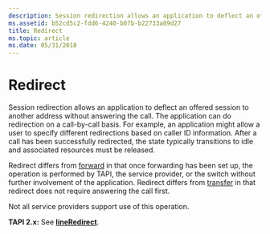 ```yaml
---
description: Session redirection allows an application to deflect an offered session to another address without answering the call.
ms.assetid: b52cd5c2-fdd6-4240-b07b-b22733a89d27
title: Redirect
ms.topic: article
ms.date: 05/31/2018
---
```


# Redirect

Session redirection allows an application to deflect an offered session to another address without answering the call. The application can do redirection on a call-by-call basis. For example, an application might allow a user to specify different redirections based on caller ID information. After a call has been successfully redirected, the state typically transitions to idle and associated resources must be released.

Redirect differs from [forward](forward-ovr.md) in that once forwarding has been set up, the operation is performed by TAPI, the service provider, or the switch without further involvement of the application. Redirect differs from [transfer](transfer-ovr.md) in that redirect does not require answering the call first.

Not all service providers support use of this operation.

**TAPI 2.x:** See [**lineRedirect**](/windows/win32/api/tapi/nf-tapi-lineredirect).

 

 
